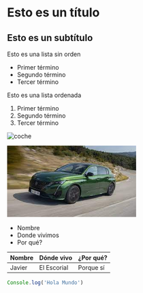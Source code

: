 # Esto es un título
## Esto es un subtítulo
Esto es una lista sin orden
- Primer término
- Segundo término
- Tercer término

Esto es una lista ordenada
1. Primer término
2. Segundo término
3. Tercer término

![coche](https://s03.s3c.es/imag/_v0/770x420/e/1/a/490x_SEAT-ARONA-1.jpg)

![coche](./Imagenes/coche2.jfif)

<!-- Esto es un comentario -->

- Nombre
- Donde vivimos
- Por qué?

| Nombre | Dónde vivo | ¿Por qué? |
|---|---|---|
| Javier | El Escorial | Porque sí

``` js
Console.log('Hola Mundo')
```
